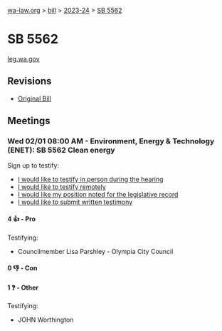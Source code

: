 [wa-law.org](/) > [bill](/bill/) > [2023-24](/bill/2023-24/) > [SB 5562](/bill/2023-24/sb/5562/)

# SB 5562
[leg.wa.gov](https://app.leg.wa.gov/billsummary?BillNumber=5562&Year=2023&Initiative=false)

## Revisions
* [Original Bill](1/)

## Meetings
### Wed 02/01 08:00 AM - Environment, Energy & Technology (ENET): SB 5562 Clean energy
Sign up to testify:
* [I would like to testify in person during the hearing](https://app.leg.wa.gov/csi/Testifier/Add?chamber=House&mId=30568&aId=150435&caId=20852&tId=1)
* [I would like to testify remotely](https://app.leg.wa.gov/csi/Testifier/Add?chamber=House&mId=30568&aId=150435&caId=20852&tId=2)
* [I would like my position noted for the legislative record](https://app.leg.wa.gov/csi/Testifier/Add?chamber=House&mId=30568&aId=150435&caId=20852&tId=3)
* [I would like to submit written testimony](https://app.leg.wa.gov/csi/Testifier/Add?chamber=House&mId=30568&aId=150435&caId=20852&tId=4)

#### 4 👍 - Pro
Testifying:
* Councilmember Lisa Parshley - Olympia City Council

#### 0 👎 - Con

#### 1 ❓ - Other
Testifying:
* JOHN Worthington
